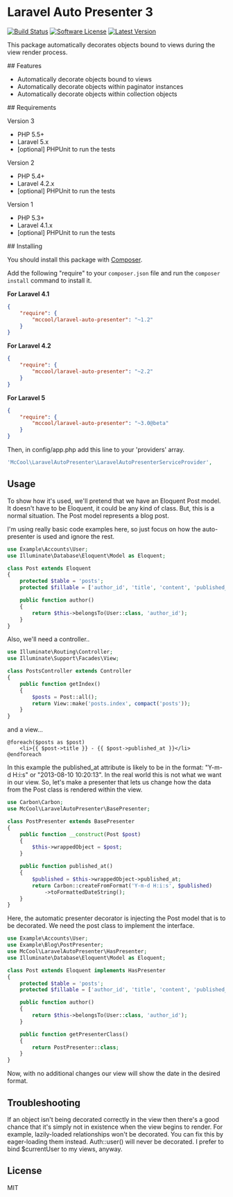 Laravel Auto Presenter 3
========================

[![Build Status](https://img.shields.io/travis/ShawnMcCool/laravel-auto-presenter/master.svg?style=flat-square)](https://travis-ci.org/ShawnMcCool/laravel-auto-presenter)
[![Software License](https://img.shields.io/badge/license-MIT-brightgreen.svg?style=flat-square)](LICENSE)
[![Latest Version](https://img.shields.io/github/release/mccool/laravel-auto-presenter.svg?style=flat-square)](https://github.com/ShawnMcCool/laravel-auto-presenter/releases)

This package automatically decorates objects bound to views during the view render process.

<a name="features"/>
## Features

- Automatically decorate objects bound to views
- Automatically decorate objects within paginator instances
- Automatically decorate objects within collection objects

<a name="requirements"/>
## Requirements

Version 3

- PHP 5.5+
- Laravel 5.x
- [optional] PHPUnit to run the tests

Version 2

- PHP 5.4+
- Laravel 4.2.x
- [optional] PHPUnit to run the tests

Version 1

- PHP 5.3+
- Laravel 4.1.x
- [optional] PHPUnit to run the tests

<a name="install-composer"/>
## Installing

You should install this package with [Composer](http://getcomposer.org/).

Add the following "require" to your `composer.json` file and run the `composer install` command to install it.

**For Laravel 4.1**

```json
{
    "require": {
        "mccool/laravel-auto-presenter": "~1.2"
    }
}
```

**For Laravel 4.2**

```json
{
    "require": {
        "mccool/laravel-auto-presenter": "~2.2"
    }
}
```

**For Laravel 5**

```json
{
    "require": {
        "mccool/laravel-auto-presenter": "~3.0@beta"
    }
}
```

Then, in config/app.php add this line to your 'providers' array.

```php
'McCool\LaravelAutoPresenter\LaravelAutoPresenterServiceProvider',
```

## Usage

To show how it's used, we'll pretend that we have an Eloquent Post model. It doesn't have to be Eloquent, it could be any kind of class. But, this is a normal situation. The Post model represents a blog post.

I'm using really basic code examples here, so just focus on how the auto-presenter is used and ignore the rest.

```php
use Example\Accounts\User;
use Illuminate\Database\Eloquent\Model as Eloquent;

class Post extends Eloquent
{
    protected $table = 'posts';
    protected $fillable = ['author_id', 'title', 'content', 'published_at'];

    public function author()
    {
        return $this->belongsTo(User::class, 'author_id');
    }
}
```

Also, we'll need a controller..

```php
use Illuminate\Routing\Controller;
use Illuminate\Support\Facades\View;

class PostsController extends Controller
{
    public function getIndex()
    {
        $posts = Post::all();
        return View::make('posts.index', compact('posts'));
    }
}
```

and a view...

```twig
@foreach($posts as $post)
    <li>{{ $post->title }} - {{ $post->published_at }}</li>
@endforeach
```

In this example the published_at attribute is likely to be in the format: "Y-m-d H:i:s" or "2013-08-10 10:20:13". In the real world this is not what we want in our view. So, let's make a presenter that lets us change how the data from the Post class is rendered within the view.

```php
use Carbon\Carbon;
use McCool\LaravelAutoPresenter\BasePresenter;

class PostPresenter extends BasePresenter
{
    public function __construct(Post $post)
    {
        $this->wrappedObject = $post;
    }

    public function published_at()
    {
        $published = $this->wrappedObject->published_at;
        return Carbon::createFromFormat('Y-m-d H:i:s', $published)
            ->toFormattedDateString();
    }
}
```

Here, the automatic presenter decorator is injecting the Post model that is to be decorated. We need the post class to implement the interface.

```php
use Example\Accounts\User;
use Example\Blog\PostPresenter;
use McCool\LaravelAutoPresenter\HasPresenter;
use Illuminate\Database\Eloquent\Model as Eloquent;

class Post extends Eloquent implements HasPresenter
{
    protected $table = 'posts';
    protected $fillable = ['author_id', 'title', 'content', 'published_at'];

    public function author()
    {
        return $this->belongsTo(User::class, 'author_id');
    }

    public function getPresenterClass()
    {
        return PostPresenter::class;
    }
}
```

Now, with no additional changes our view will show the date in the desired format.

## Troubleshooting

If an object isn't being decorated correctly in the view then there's a good chance that it's simply not in existence when the view begins to render. For example, lazily-loaded relationships won't be decorated. You can fix this by eager-loading them instead. Auth::user() will never be decorated. I prefer to bind $currentUser to my views, anyway.

## License

MIT
